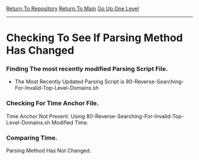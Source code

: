 [Return To Repository](https://raw.githubusercontent.com/deathbybandaid/piholeparser/master/)
[Return To Main](https://github.com/deathbybandaid/piholeparser/blob/master/RecentRunLogs/Mainlog.md)
[Go Up One Level](https://github.com/deathbybandaid/piholeparser/blob/master/RecentRunLogs/TopLevelScripts/InitialTasksScripts/40-Running-Initial-Tasks.md)
____________________________________
# Checking To See If Parsing Method Has Changed

### Finding The most recently modified Parsing Script File.
* The Most Recently Updated Parsing Script is 80-Reverse-Searching-For-Invalid-Top-Level-Domains.sh
### Checking For Time Anchor File.
Time Anchor Not Present. Using 80-Reverse-Searching-For-Invalid-Top-Level-Domains.sh Modified Time.
### Comparing Time.
Parsing Method Has Not Changed.
